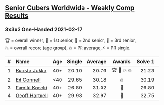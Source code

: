 <style>table {white-space: nowrap;}</style>
<link rel="stylesheet" type="text/css" href="/scw-comp/css/flags.css" />

## [Senior Cubers Worldwide - Weekly Comp Results](/scw-comp/results/)
### 3x3x3 One-Handed 2021-02-17

<span style="white-space: nowrap;">🏆 = overall winner</span>, <span style="white-space: nowrap;">🥇 = 1st senior</span>, <span style="white-space: nowrap;">🥈 = 2nd senior</span>, <span style="white-space: nowrap;">🥉 = 3rd senior</span>, <span style="white-space: nowrap;">💥 = overall record (age group)</span>, <span style="white-space: nowrap;">🔥 = PR average</span>, <span style="white-space: nowrap;">⚡ = PR single</span>.

| # | Name | Age | Single | Average | Awards | Solve 1 | Solve 2 | Solve 3 | Solve 4 | Solve 5 | Video |
| :--: | :-- | :--: | --: | --: | :--: | --: | --: | --: | --: | --: | :-- |
| 1 | [Konsta Jukka](../../persons/konsta_jukka/333oh.md) | 40+ | 20.10 | 20.76 | 🏆 🥇 💥 🔥 | 21.23 | 20.40 | 20.66 | 26.14 | 20.10 | [Desktop](https://www.facebook.com/events/2846210318979915/permalink/2850447045222909) / [Mobile](https://m.facebook.com/events/2846210318979915?view=permalink&id=2850447045222909) |
| 2 | [Ed Connell](../../persons/ed_connell/333oh.md) | <40 | 29.65 | 30.18 | 🔥 | 30.19 | 29.96 | 30.39 | 29.65 | 56.91 | [Desktop](https://www.facebook.com/events/2846210318979915/permalink/2850026455264968) / [Mobile](https://m.facebook.com/events/2846210318979915?view=permalink&id=2850026455264968) |
| 3 | [Fumiki Koseki](../../persons/fumiki_koseki/333oh.md) | 40+ | 26.89 | 31.02 | 🥈 | 26.89 | 27.68 | 35.26 | 30.13 | 53.94 | [Desktop](https://www.facebook.com/events/2846210318979915/permalink/2850778545189759) / [Mobile](https://m.facebook.com/events/2846210318979915?view=permalink&id=2850778545189759) |
| 4 | [Geoff Hartnell](../../persons/geoff_hartnell/333oh.md) | 40+ | 29.93 | 32.97 | 🥉 | 32.75 | 30.19 | 39.56 | 35.96 | 29.93 | [Desktop](https://www.facebook.com/events/2846210318979915/permalink/2848772602057020) / [Mobile](https://m.facebook.com/events/2846210318979915?view=permalink&id=2848772602057020) |

<!-- Global site tag (gtag.js) - Google Analytics -->
<script async src="https://www.googletagmanager.com/gtag/js?id=UA-86348435-3"></script>
<script>window.dataLayer = window.dataLayer || []; function gtag() {dataLayer.push(arguments);} gtag('js', new Date()); gtag('config', 'UA-86348435-3');</script>
